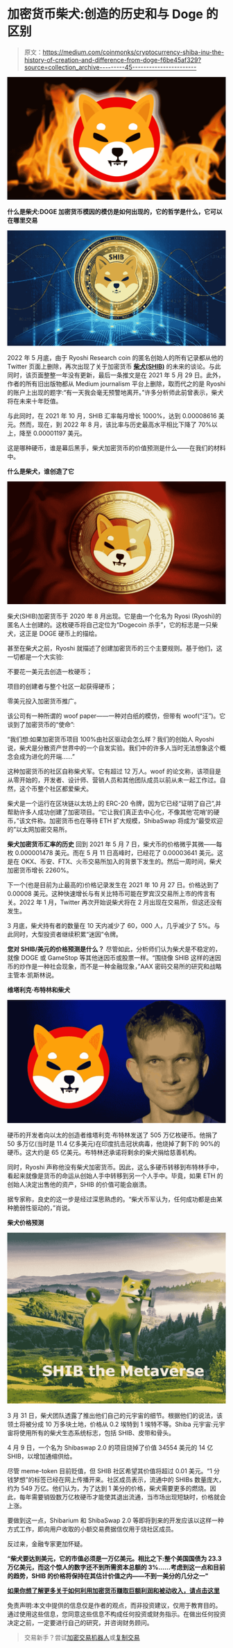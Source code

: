 # 加密货币柴犬:创造的历史和与 Doge 的区别

> 原文：<https://medium.com/coinmonks/cryptocurrency-shiba-inu-the-history-of-creation-and-difference-from-doge-f6be45af329?source=collection_archive---------45----------------------->

![](img/f5a65bbdc84db67d24e23e16e75f12ae.png)

**什么是柴犬:DOGE 加密货币模因的模仿是如何出现的，它的哲学是什么，它可以在哪里交易**

![](img/459ce39ed2e9b1c74d58989ad4c8b915.png)

2022 年 5 月底，由于 Ryoshi Research coin 的匿名创始人的所有记录都从他的 Twitter 页面上删除，再次出现了关于加密货币 [**柴犬(SHIB)**](https://bit.ly/ProjectSerenityCryptoOfficial) 的未来的谈论。与此同时，该页面整整一年没有更新，最后一条推文是在 2021 年 5 月 29 日。此外，作者的所有旧出版物都从 Medium journalism 平台上删除，取而代之的是 Ryoshi 的账户上出现的题字:“有一天我会毫无预警地离开。”许多分析师此前曾表示，柴犬将在未来十年贬值。

与此同时，在 2021 年 10 月，SHIB 汇率每月增长 1000%，达到 0.00008616 美元。然而，现在，到 2022 年 8 月，该比率与历史最高水平相比下降了 70%以上，降至 0.00001197 美元。

这是哪种硬币，谁是幕后黑手，柴犬加密货币的价值预测是什么——在我们的材料中。

**什么是柴犬，谁创造了它**

![](img/38d590fa0816d6cb73ef365a6060c1a4.png)

柴犬(SHIB)加密货币于 2020 年 8 月出现。它是由一个化名为 Ryosi (Ryoshi)的匿名人士创建的。这枚硬币将自己定位为“Dogecoin 杀手”，它的标志是一只柴犬，这正是 DOGE 硬币上的描绘。

甚至在柴犬之前，Ryoshi 就描述了创建加密货币的三个主要规则。基于他们，这一切都是一个大实验:

不要花一美元去创造一枚硬币；

项目的创建者与整个社区一起获得硬币；

零美元投入加密货币推广。

该公司有一种所谓的 woof paper——一种对白纸的模仿，但带有 woof(“汪”)。它谈到了加密货币的“使命”:

“我们想:如果加密货币项目 100%由社区驱动会怎么样？我们的创始人 Ryoshi 说，柴犬是分散资产世界中的一个自发实验。我们中的许多人当时无法想象这个概念会成为进化的开端……”

这种加密货币的社区自称柴犬军。它有超过 12 万人。woof 的论文称，该项目是从零开始的，开发者、设计师、营销人员和其他团队成员以前从未一起工作过。自然，这个币整个社区都爱柴犬。

柴犬是一个运行在区块链以太坊上的 ERC-20 令牌，因为它已经“证明了自己”,并帮助许多人成功创建了加密项目。“它让我们真正去中心化，不像其他‘花哨’的硬币，”该文件称。加密货币也在等待 ETH 扩大规模，ShibaSwap 将成为“最受欢迎的”以太网加密交易所。

**柴犬加密货币汇率的历史**
回到 2021 年 5 月 7 日，柴犬币的价格微乎其微——每枚 0.000001478 美元。而在 5 月 11 日高峰时，已经花了 0.00003641 美元。这是在 OKX、币安、FTX、火币交易所加入的背景下发生的。然后一周时间，柴犬加密货币增长 2260%。

下一个(也是目前为止最高的)价格记录发生在 2021 年 10 月 27 日。价格达到了 0.00008 美元。这种快速增长与有关比特币可能在罗宾汉交易所上市的传言有关。2022 年 1 月，Twitter 再次开始说柴犬将在 2 月出现在交易所，但这还没有发生。

3 月底，柴犬持有者的数量在 10 天内减少了 60，000 人，几乎减少了 5%。与此同时，大型投资者继续积累“迷因”令牌。

**您对 SHIB/美元的价格预测是什么？**
尽管如此，分析师们认为柴犬是不稳定的，就像 DOGE 或 GameStop 等其他迷因币或股票一样。“围绕像 SHIB 这样的迷因币的炒作是一种社会现象，而不是一种金融现象，”AAX 密码交易所的研究和战略主管本·凯斯林说。

**维塔利克·布特林和柴犬**

![](img/fbf736b0b8340161280319035a5dc9cd.png)

硬币的开发者向以太的创造者维塔利克·布特林发送了 505 万亿枚硬币。他捐了 50 多万亿(当时是 11.4 亿多美元)在印度抗击冠状病毒，他烧掉了剩下的 90%的硬币。这大约是 65 亿美元。布特林还承诺将剩余的柴犬捐给慈善机构。

同时，Ryoshi 声称他没有柴犬加密货币。因此，这么多硬币转移到布特林手中，看起来就像是货币的命运从创始人手中转移到另一个人手中。毕竟，如果 ETH 的创始人决定出售他的资产，SHIB 的价值可能会崩溃。

据专家称，良史的这一步是经过深思熟虑的。“柴犬币军认为，任何成功都是由某种脆弱性驱动的，”肖说。

**柴犬价格预测**

![](img/c280748a6f8cc24db35c0bcfa64dbf67.png)

3 月 31 日，柴犬团队透露了推出他们自己的元宇宙的细节。根据他们的说法，该领土将被分成 10 万多块土地，价格从 0.2 埃特到 1 埃特不等。Shiba 元宇宙:元宇宙将使用所有的柴犬生态系统标志，包括 SHIB、皮带和骨头。

4 月 9 日，一个名为 Shibaswap 2.0 的项目烧掉了价值 34554 美元的 14 亿 SHIB，以增加通缩供给。

尽管 meme-token 目前贬值，但 SHIB 社区希望其价值将超过 0.01 美元。“1 分钱梦想”的标签已经在网上传播开来。社区成员表示，流通中的 SHIBs 数量庞大，约为 549 万亿。他们认为，为了达到 1 美分的价格，柴犬需要更多的燃烧。因此，每年需要销毁数万亿枚硬币才能使其退出流通，当市场出现短缺时，价格就会上涨。

要做到这一点，Shibarium 和 ShibaSwap 2.0 等即将到来的开发应该以这样一种方式工作，即向用户收取的小额交易费据信仅用于烧社区成员。

反过来，金融专家更加怀疑。

**“柴犬要达到美元，它的市值必须是一万亿美元。相比之下:整个美国国债为 23.3 万亿美元，而这个惊人的数字还不到所需资本总额的 3%……考虑到这一点和目前的趋势，SHIB 的价格将保持在其估计价值之内——不到一美分的几分之一"**

[**如果你想了解更多关于如何利用加密货币赚取巨额利润和被动收入，请点击这里**](https://bit.ly/ProjectSerenityCryptoOfficial)

免责声明:本文中提供的信息仅是作者的观点，而非投资建议，仅用于教育目的。通过使用这些信息，您同意这些信息不构成任何投资或财务指示。在做出任何投资决定之前，一定要进行自己的研究，并咨询财务顾问。

> 交易新手？尝试[加密交易机器人](/coinmonks/crypto-trading-bot-c2ffce8acb2a)或[复制交易](/coinmonks/top-10-crypto-copy-trading-platforms-for-beginners-d0c37c7d698c)